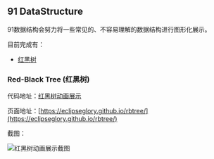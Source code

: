 ## 91 DataStructure

91数据结构会努力将一些常见的、不容易理解的数据结构进行图形化展示。

目前完成有：
- [红黑树](#rbtree)

### <a id="rbtree">Red-Black Tree (红黑树) </a>
代码地址：[红黑树动画展示](/rbtree)

页面地址：[https://eclipseglory.github.io/rbtree/](https://eclipseglory.github.io/rbtree/)

截图：

![红黑树动画展示截图](https://eclipseglory.github.io/rbtree/rbtree-screen-shot.jpg)